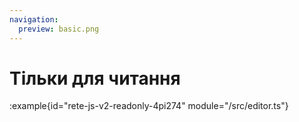 ```yaml
---
navigation:
  preview: basic.png
---
```


# Тільки для читання

:example{id="rete-js-v2-readonly-4pi274" module="/src/editor.ts"}
